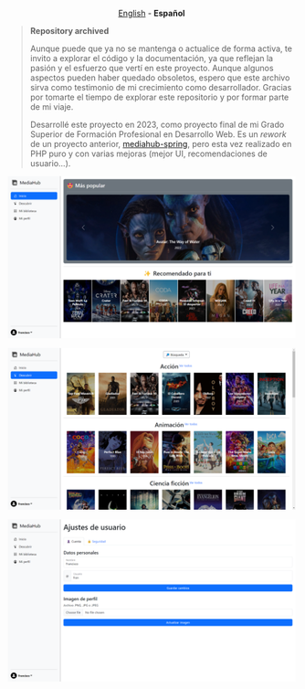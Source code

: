 
<p align="center"><a href="./README.md">English</a> - <b>Español</b></p>

> **Repository archived**
> 
> Aunque puede que ya no se mantenga o actualice de forma activa, te invito a explorar el código y la documentación, ya que reflejan la pasión y el esfuerzo que vertí en este proyecto. Aunque algunos aspectos pueden haber quedado obsoletos, espero que este archivo sirva como testimonio de mi crecimiento como desarrollador. Gracias por tomarte el tiempo de explorar este repositorio y por formar parte de mi viaje.
>
>Desarrollé este proyecto en 2023, como proyecto final de mi Grado Superior de Formación Profesional en Desarrollo Web. Es un *rework* de un proyecto anterior, [mediahub-spring](https://github.com/fmpavon/mediahub-spring), pero esta vez realizado en PHP puro y con varias mejoras (mejor UI, recomendaciones de usuario...).

![User Home](.docs/user_home.png)

![Discover](.docs/user_descubrir.png)

![User Settings](.docs/user_settings.png)
